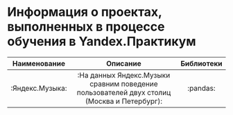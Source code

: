 # Информация о проектах, выполненных в процессе обучения в Yandex.Практикум

|Наименование|Описание|Библиотеки|
|:---------:|:---------:|:----------:|
|:Яндекс.Музыка:|:На данных Яндекс.Музыки сравним поведение пользователей двух столиц (Москва и Петербург):|:pandas:|

